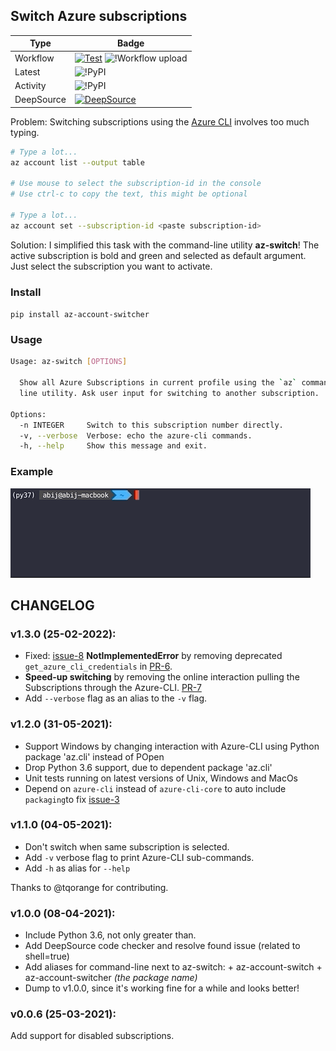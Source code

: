 ## Switch Azure subscriptions

| Type| Badge|
|---|---|
| Workflow | [![Test](https://github.com/abij/az-account-switcher/actions/workflows/test.yml/badge.svg)](https://github.com/abij/az-account-switcher/actions/workflows/test.yml) ![!Workflow upload](https://github.com/abij/az-account-switcher/workflows/Upload%20Python%20Package/badge.svg)|
|Latest|![!PyPI](https://img.shields.io/pypi/v/az-account-switcher.svg)|
|Activity|![!PyPI](https://img.shields.io/pypi/dm/az-account-switcher)|
| DeepSource | [![DeepSource](https://deepsource.io/gh/abij/az-account-switcher.svg/?label=active+issues&show_trend=true)](https://deepsource.io/gh/abij/az-account-switcher/?ref=repository-badge) |

Problem: Switching subscriptions using the [Azure CLI](https://docs.microsoft.com/cli/azure/manage-azure-subscriptions-azure-cli) involves too much typing.

```bash
# Type a lot...
az account list --output table

# Use mouse to select the subscription-id in the console
# Use ctrl-c to copy the text, this might be optional 
 
# Type a lot...
az account set --subscription-id <paste subscription-id>
```

Solution: I simplified this task with the command-line utility **az-switch**! The active subscription is bold and green and selected as default argument. Just select the subscription you want to activate.

### Install

`pip install az-account-switcher`

### Usage

```bash
Usage: az-switch [OPTIONS]

  Show all Azure Subscriptions in current profile using the `az` command-
  line utility. Ask user input for switching to another subscription.

Options:
  -n INTEGER     Switch to this subscription number directly.
  -v, --verbose  Verbose: echo the azure-cli commands.
  -h, --help     Show this message and exit.
```

### Example

![example_gif](https://raw.githubusercontent.com/abij/az-account-switcher/master/az-switch-example.gif)

## CHANGELOG

### v1.3.0 (25-02-2022):

- Fixed: [issue-8](https://github.com/abij/az-account-switcher/issues/8) **NotImplementedError** by removing deprecated `get_azure_cli_credentials` in [PR-6](https://github.com/abij/az-account-switcher/pull/6).
- **Speed-up switching** by removing the online interaction pulling the Subscriptions through the Azure-CLI. [PR-7](https://github.com/abij/az-account-switcher/pull/7)
- Add `--verbose` flag as an alias to the `-v` flag.

### v1.2.0 (31-05-2021):

- Support Windows by changing interaction with Azure-CLI using Python package 'az.cli' instead of POpen
- Drop Python 3.6 support, due to dependent package 'az.cli'
- Unit tests running on latest versions of Unix, Windows and MacOs
- Depend on `azure-cli` instead of `azure-cli-core` to auto include `packaging`to fix [issue-3](https://github.com/abij/az-account-switcher/issues/3)

### v1.1.0 (04-05-2021):

- Don't switch when same subscription is selected.
- Add `-v` verbose flag to print Azure-CLI sub-commands.
- Add `-h` as alias for `--help`

Thanks to @tqorange for contributing.

### v1.0.0 (08-04-2021):

- Include Python 3.6, not only greater than.
- Add DeepSource code checker and resolve found issue (related to shell=true)
- Add aliases for command-line next to az-switch: + az-account-switch + az-account-switcher _(the package name)_
- Dump to v1.0.0, since it's working fine for a while and looks better!

### v0.0.6 (25-03-2021):

Add support for disabled subscriptions.
